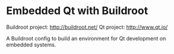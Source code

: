 # Embedded Qt with Buildroot

Buildroot project: http://buildroot.net/
Qt project: http://www.qt.io/

A Buildroot config to build an environment for Qt development on embedded systems.
